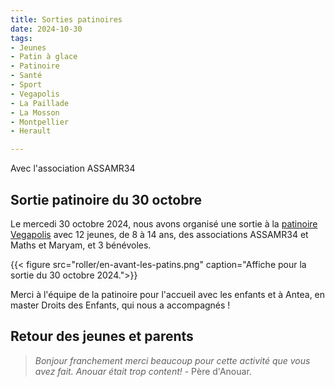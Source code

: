 ```yaml
---
title: Sorties patinoires
date: 2024-10-30
tags:
- Jeunes
- Patin à glace
- Patinoire
- Santé
- Sport
- Vegapolis
- La Paillade
- La Mosson
- Montpellier
- Herault

---
```


Avec l'association ASSAMR34 

<!--more-->

## Sortie patinoire du 30 octobre

Le mercedi 30 octobre 2024, nous avons organisé une sortie à la [patinoire Vegapolis](https://www.vegapolis.fr/) avec 12 jeunes, de 8 à 14 ans, des associations ASSAMR34 et Maths et Maryam, et 3 bénévoles. 

{{< figure src="roller/en-avant-les-patins.png" caption="Affiche pour la sortie du 30 octobre 2024.">}} 

Merci à l'équipe de la patinoire pour l'accueil avec les enfants et à Antea, en master Droits des Enfants, qui nous a accompagnés !

## Retour des jeunes et parents

> _Bonjour franchement merci beaucoup pour cette activité que vous avez fait. Anouar était trop content!_ - Père d'Anouar.